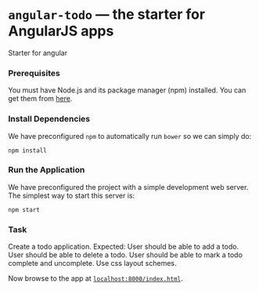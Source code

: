 # `angular-todo` — the starter for AngularJS apps

Starter for angular


### Prerequisites


You must have Node.js and its package manager (npm) installed. You can get them from [here][node].


### Install Dependencies

We have preconfigured `npm` to automatically run `bower` so we can simply do:

```
npm install
```

### Run the Application

We have preconfigured the project with a simple development web server. The simplest way to start
this server is:

```
npm start
```

### Task

Create a todo application.
Expected:
User should be able to add a todo.
User should be able to delete a todo.
User should be able to mark a todo complete and uncomplete.
Use css layout schemes.

Now browse to the app at [`localhost:8000/index.html`][local-app-url].

[local-app-url]: http://localhost:8000/index.html
[node]: https://nodejs.org/
